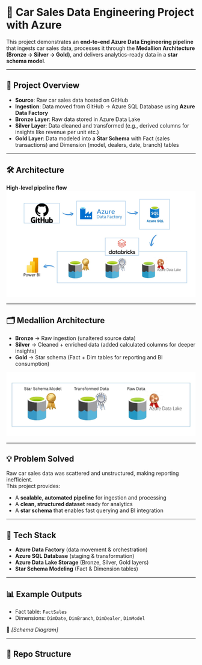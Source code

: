 # 🚗 Car Sales Data Engineering Project with Azure

This project demonstrates an **end-to-end Azure Data Engineering pipeline** that ingests car sales data, processes it through the **Medallion Architecture (Bronze → Silver → Gold)**, and delivers analytics-ready data in a **star schema model**.

---

## 📌 Project Overview

- **Source**: Raw car sales data hosted on GitHub  
- **Ingestion**: Data moved from GitHub → Azure SQL Database using **Azure Data Factory**  
- **Bronze Layer**: Raw data stored in Azure Data Lake  
- **Silver Layer**: Data cleaned and transformed (e.g., derived columns for insights like revenue per unit etc.)  
- **Gold Layer**: Data modeled into a **Star Schema** with Fact (sales transactions) and Dimension (model, dealers, date, branch) tables  

---

## 🛠️ Architecture

**High-level pipeline flow**  
  ![Project Architecture](https://github.com/pabodaR/Sales-Azure-Data-Engineering-Project/blob/main/architecture.jpg?raw=true)

---

## 🗂️ Medallion Architecture

- **Bronze** → Raw ingestion (unaltered source data)  
- **Silver** → Cleaned + enriched data (added calculated columns for deeper insights)  
- **Gold** → Star schema (Fact + Dim tables for reporting and BI consumption)  

![Medallion Architecture](https://github.com/pabodaR/Sales-Azure-Data-Engineering-Project/blob/main/Medallion.jpg?raw=true)

---

## 💡 Problem Solved

Raw car sales data was scattered and unstructured, making reporting inefficient.  
This project provides:  
- A **scalable, automated pipeline** for ingestion and processing  
- A **clean, structured dataset** ready for analytics  
- A **star schema** that enables fast querying and BI integration  

---

## 🚀 Tech Stack

- **Azure Data Factory** (data movement & orchestration)  
- **Azure SQL Database** (staging & transformation)  
- **Azure Data Lake Storage** (Bronze, Silver, Gold layers)  
- **Star Schema Modeling** (Fact & Dimension tables)  

---

## 📊 Example Outputs

- Fact table: `FactSales`  
- Dimensions: `DimDate`, `DimBranch`, `DimDealer`, `DimModel`  

📍 *[Schema Diagram]*

---

## 📂 Repo Structure

